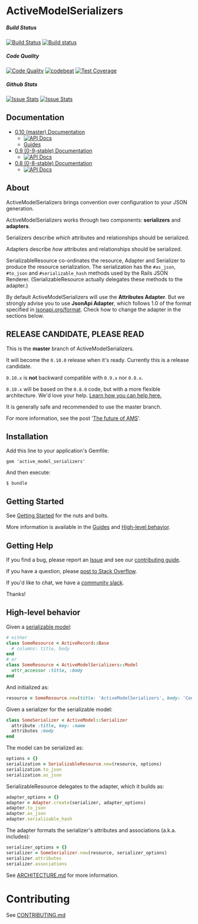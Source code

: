 # ActiveModelSerializers

##### Build Status

[![Build Status](https://travis-ci.org/rails-api/active_model_serializers.svg?branch=master)](https://travis-ci.org/rails-api/active_model_serializers)
[![Build status](https://ci.appveyor.com/api/projects/status/x6xdjydutm54gvyt/branch/master?svg=true)](https://ci.appveyor.com/project/joaomdmoura/active-model-serializers/branch/master)

##### Code Quality

[![Code Quality](https://codeclimate.com/github/rails-api/active_model_serializers/badges/gpa.svg)](https://codeclimate.com/github/rails-api/active_model_serializers)
[![codebeat](https://codebeat.co/badges/a9ab35fa-8b5a-4680-9d4e-a81f9a55ebcd)](https://codebeat.co/projects/github-com-rails-api-active_model_serializers)
[![Test Coverage](https://codeclimate.com/github/rails-api/active_model_serializers/badges/coverage.svg)](https://codeclimate.com/github/rails-api/active_model_serializers/coverage)

##### Github Stats

[![Issue Stats](http://issuestats.com/github/rails-api/active_model_serializers/badge/pr)](http://issuestats.com/github/rails-api/active_model_serializers) [![Issue Stats](http://issuestats.com/github/rails-api/active_model_serializers/badge/issue)](http://issuestats.com/github/rails-api/active_model_serializers)


## Documentation

- [0.10 (master) Documentation](https://github.com/rails-api/active_model_serializers/tree/master)
  - [![API Docs](http://img.shields.io/badge/yard-docs-blue.svg)](http://www.rubydoc.info/github/rails-api/active_model_serializers/v0.10.0.rc4)
  - [Guides](docs)
- [0.9 (0-9-stable) Documentation](https://github.com/rails-api/active_model_serializers/tree/0-9-stable)
  - [![API Docs](http://img.shields.io/badge/yard-docs-blue.svg)](http://www.rubydoc.info/github/rails-api/active_model_serializers/0-9-stable)
- [0.8 (0-8-stable) Documentation](https://github.com/rails-api/active_model_serializers/tree/0-8-stable)
  - [![API Docs](http://img.shields.io/badge/yard-docs-blue.svg)](http://www.rubydoc.info/github/rails-api/active_model_serializers/0-8-stable)

## About

ActiveModelSerializers brings convention over configuration to your JSON generation.

ActiveModelSerializers works through two components: **serializers** and **adapters**.

Serializers describe _which_ attributes and relationships should be serialized.

Adapters describe _how_ attributes and relationships should be serialized.

SerializableResource co-ordinates the resource, Adapter and Serializer to produce the
resource serialization. The serialization has the `#as_json`, `#to_json` and `#serializable_hash`
methods used by the Rails JSON Renderer. (SerializableResource actually delegates
these methods to the adapter.)

By default ActiveModelSerializers will use the **Attributes Adapter**.
But we strongly advise you to use **JsonApi Adapter**, which
follows 1.0 of the format specified in [jsonapi.org/format](http://jsonapi.org/format).
Check how to change the adapter in the sections below.

## RELEASE CANDIDATE, PLEASE READ

This is the **master** branch of ActiveModelSerializers.

It will become the `0.10.0` release when it's ready. Currently this is a release candidate.

`0.10.x` is **not** backward compatible with `0.9.x` nor `0.8.x`.

`0.10.x` will be based on the `0.8.0` code, but with a more flexible
architecture. We'd love your help. [Learn how you can help here.](CONTRIBUTING.md)

It is generally safe and recommended to use the master branch.

For more information, see the post '[The future of
AMS](https://medium.com/@joaomdmoura/the-future-of-ams-e5f9047ca7e9)'.

## Installation

Add this line to your application's Gemfile:

```
gem 'active_model_serializers'
```

And then execute:

```
$ bundle
```

## Getting Started

See [Getting Started](docs/general/getting_started.md) for the nuts and bolts.

More information is available in the [Guides](docs) and
[High-level behavior](README.md#high-level-behavior).

## Getting Help

If you find a bug, please report an [Issue](https://github.com/rails-api/active_model_serializers/issues/new)
and see our [contributing guide](CONTRIBUTING.md).

If you have a question, please [post to Stack Overflow](http://stackoverflow.com/questions/tagged/active-model-serializers).

If you'd like to chat, we have a [community slack](http://amserializers.herokuapp.com).

Thanks!

## High-level behavior

Given a [serializable model](lib/active_model/serializer/lint.rb):

```ruby
# either
class SomeResource < ActiveRecord::Base
  # columns: title, body
end
# or
class SomeResource < ActiveModelSerializers::Model
  attr_accessor :title, :body
end
```

And initialized as:

```ruby
resource = SomeResource.new(title: 'ActiveModelSerializers', body: 'Convention over configuration')
```

Given a serializer for the serializable model:

```ruby
class SomeSerializer < ActiveModel::Serializer
  attribute :title, key: :name
  attributes :body
end
```

The model can be serialized as:

```ruby
options = {}
serialization = SerializableResource.new(resource, options)
serialization.to_json
serialization.as_json
```

SerializableResource delegates to the adapter, which it builds as:

```ruby
adapter_options = {}
adapter = Adapter.create(serializer, adapter_options)
adapter.to_json
adapter.as_json
adapter.serializable_hash
```

The adapter formats the serializer's attributes and associations (a.k.a. includes):

```ruby
serializer_options = {}
serializer = SomeSerializer.new(resource, serializer_options)
serializer.attributes
serializer.associations
```
See [ARCHITECTURE.md](docs/ARCHITECTURE.md) for more information.

# Contributing

See [CONTRIBUTING.md](CONTRIBUTING.md)
